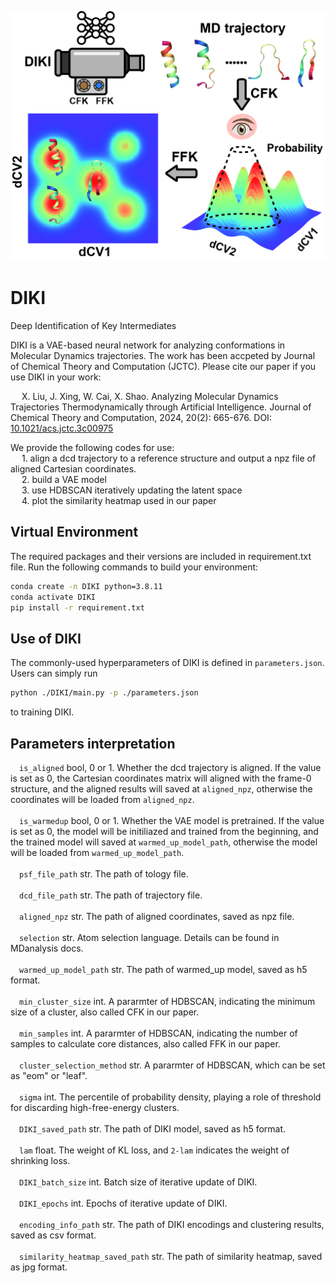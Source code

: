 ![header](images/toc.jpg)
# DIKI
Deep Identification of Key Intermediates

DIKI is a VAE-based neural network for analyzing conformations in Molecular Dynamics trajectories.
The work has been accpeted by Journal of Chemical Theory and Computation (JCTC). Please cite our 
paper if you use DIKI in your work:  
  
&ensp;&ensp; X. Liu, J. Xing, W. Cai, X. Shao. Analyzing Molecular Dynamics Trajectories Thermodynamically through Artificial Intelligence. Journal of Chemical Theory and Computation, 2024, 20(2): 665-676. DOI: [10.1021/acs.jctc.3c00975  ](http://dx.doi.org/10.1021/acs.jctc.3c00975)

We provide the following codes for use:  
&ensp;&ensp; 1. align a dcd trajectory to a reference structure and output a npz file of aligned Cartesian coordinates.  
&ensp;&ensp; 2. build a VAE model  
&ensp;&ensp; 3. use HDBSCAN iteratively updating the latent space  
&ensp;&ensp; 4. plot the similarity heatmap used in our paper  

## Virtual Environment  
The required packages and their versions are included in requirement.txt file. Run the following commands to build your environment:  
```bash
conda create -n DIKI python=3.8.11  
conda activate DIKI  
pip install -r requirement.txt
```

## Use of DIKI
The commonly-used hyperparameters of DIKI is defined in ```parameters.json```. Users can simply run
```bash
python ./DIKI/main.py -p ./parameters.json
```
to training DIKI.

## Parameters interpretation
&ensp;&ensp;```is_aligned``` bool, 0 or 1. Whether the dcd trajectory is aligned. If the value is set as 0, the Cartesian coordinates matrix will aligned with the frame-0 structure, and the aligned results will saved at ```aligned_npz```, otherwise the coordinates will be loaded from ```aligned_npz```.  
<br/> 
&ensp;&ensp;```is_warmedup``` bool, 0 or 1. Whether the VAE model is pretrained. If the value is set as 0, the model will be initiliazed and trained from the beginning, and the trained model will saved at ```warmed_up_model_path```, otherwise the model will be loaded from ```warmed_up_model_path```.   
<br/> 
&ensp;&ensp;```psf_file_path``` str. The path of tology file.    
<br/> 
&ensp;&ensp;```dcd_file_path``` str. The path of trajectory file.    
<br/> 
&ensp;&ensp;```aligned_npz``` str. The path of aligned coordinates, saved as npz file.    
<br/> 
&ensp;&ensp;```selection``` str. Atom selection language. Details can be found in MDanalysis docs.   
<br/>
&ensp;&ensp;```warmed_up_model_path``` str. The path of warmed_up model, saved as h5 format.   
<br/>
&ensp;&ensp;```min_cluster_size``` int. A pararmter of HDBSCAN, indicating the minimum size of a cluster, also called CFK in our paper.   
<br/>
&ensp;&ensp;```min_samples``` int. A pararmter of HDBSCAN, indicating the number of samples to calculate core distances, also called FFK in our paper.       
<br/>
&ensp;&ensp;```cluster_selection_method``` str. A pararmter of HDBSCAN, which can be set as "eom" or "leaf".    
<br/>
&ensp;&ensp;```sigma``` int. The percentile of probability density, playing a role of threshold for discarding high-free-energy clusters.    
<br/>
&ensp;&ensp;```DIKI_saved_path``` str. The path of DIKI model, saved as h5 format.     
<br/>
&ensp;&ensp;```lam``` float. The weight of KL loss, and ```2-lam``` indicates the weight of shrinking loss.    
<br/>
&ensp;&ensp;```DIKI_batch_size``` int. Batch size of iterative update of DIKI.    
<br/>
&ensp;&ensp;```DIKI_epochs``` int. Epochs of iterative update of DIKI.     
<br/>
&ensp;&ensp;```encoding_info_path``` str. The path of DIKI encodings and clustering results, saved as csv format.     
<br/>
&ensp;&ensp;```similarity_heatmap_saved_path``` str. The path of similarity heatmap, saved as jpg format.     
